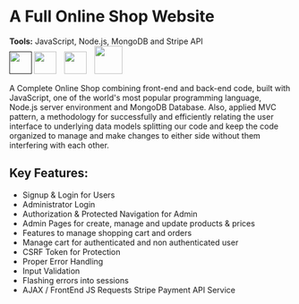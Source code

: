 # A Full Online Shop Website
<b>Tools:</b> JavaScript, Node.js, MongoDB and Stripe API 
<br>
<a href=""><img width="40px" src="https://mtonon-portfolio.vercel.app/assets/svg/javascript.svg" /></a>
<a href="https://nodejs.org/"><img width="40px" style="padding-right:10px;" src="https://mtonon-portfolio.vercel.app/assets/svg/node.svg" /></a>
<a href="https://www.mongodb.com/"><img width="40px" style="padding-right:10px;" src="https://mtonon-portfolio.vercel.app/assets/svg/mongodb.svg" /></a>
<a href="https://stripe.com/"><img width="50px" style="" src="https://www.cairnskangarooms.com/wp-content/uploads/2018/07/Stripe-Payment-Logo.png" /></a>

A Complete Online Shop combining front-end and back-end code, built with JavaScript, one of the world's most popular programming language, Node.js server environment and MongoDB Database. Also, applied MVC pattern, a methodology for successfully and efficiently relating the user interface to underlying data models splitting our code and keep the code organized to manage and make changes to either side without them interfering with each other.
## Key Features:
- Signup & Login for Users
- Administrator Login
- Authorization & Protected Navigation for Admin
- Admin Pages for create, manage and update products & prices
- Features to manage shopping cart and orders
- Manage cart for authenticated and non authenticated user
- CSRF Token for Protection
- Proper Error Handling
- Input Validation
- Flashing errors into sessions
- AJAX / FrontEnd JS Requests
Stripe Payment API Service
